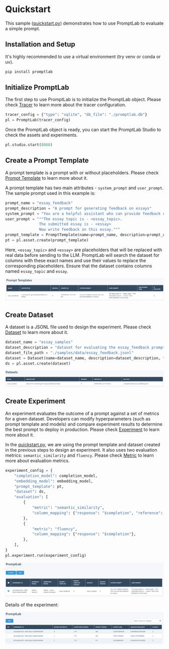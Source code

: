# Quickstart

This sample ([quickstart.py](quickstart.py)) demonstrates how to use PromptLab to evaluate a simple prompt. 

## Installation and Setup

It's highly recommended to use a virtual environment (try venv or conda or uv).

```bash
pip install promptlab
```

## Initialize PromptLab 

The first step to use PromptLab is to initialize the PromptLab object. Please check [Tracer](../../docs/README.md#tracer) to learn more about the tracer configuration.

```python
tracer_config = {"type": "sqlite", "db_file": "./promptlab.db"}
pl = PromptLab(tracer_config)
```

Once the PromptLab object is ready, you can start the PromptLab Studio to check the assets and experiments.

```python
pl.studio.start(8000)
```

## Create a Prompt Template

A prompt template is a prompt with or without placeholders. Please check [Prompt Template](../../docs/README.md#prompt-template) to learn more about it.

A prompt template has two main attributes - `system_prompt` and `user_prompt`. The sample prompt used in this example is:

```python
prompt_name = "essay_feedback"
prompt_description = "A prompt for generating feedback on essays"
system_prompt = "You are a helpful assistant who can provide feedback on essays."
user_prompt = """The essay topic is - <essay_topic>.
               The submitted essay is - <essay>
               Now write feedback on this essay."""
prompt_template = PromptTemplate(name=prompt_name, description=prompt_description, system_prompt=system_prompt, user_prompt=user_prompt)
pt = pl.asset.create(prompt_template)
```

Here, `<essay_topic>` and `<essay>` are placeholders that will be replaced with real data before sending to the LLM. PromptLab will search the dataset for columns with these exact names and use their values to replace the corresponding placeholders. Ensure that the dataset contains columns named `essay_topic` and `essay`.

![PromptLab Studio](../../img/studio-pt.png)

## Create Dataset

A dataset is a JSONL file used to design the experiment. Please check [Dataset](../../docs/README.md#dataset) to learn more about it.

```python
dataset_name = "essay_samples"
dataset_description = "dataset for evaluating the essay_feedback prompt"
dataset_file_path = "./samples/data/essay_feedback.jsonl"
dataset = Dataset(name=dataset_name, description=dataset_description, file_path=dataset_file_path)
ds = pl.asset.create(dataset)
```

![PromptLab Studio](../../img/studio-ds.png)

## Create Experiment

An experiment evaluates the outcome of a prompt against a set of metrics for a given dataset. Developers can modify hyperparameters (such as prompt template and models) and compare experiment results to determine the best prompt to deploy in production. Please check [Experiment](../../docs/README.md#experiment) to learn more about it.

In the [quickstart.py](quickstart.py), we are using the prompt template and dataset created in the previous steps to design an experiment. It also uses two evaluation metrics: `semantic_similarity` and `fluency`. Please check [Metric](../../docs/README.md#metric) to learn more about evaluation metrics.

```python
experiment_config = {
    "completion_model": completion_model,
    "embedding_model": embedding_model,
    "prompt_template": pt,
    "dataset": ds,
    "evaluation": [
        {
            "metric": "semantic_similarity",
            "column_mapping": {"response": "$completion", "reference": "feedback"},
        },
        {
            "metric": "fluency",
            "column_mapping": {"response": "$completion"},
        },
    ],
}
pl.experiment.run(experiment_config)
```

![PromptLab Studio](../../img/studio-exp.png)

Details of the experiment:

![PromptLab Studio](../../img/studio-exp-details.png)